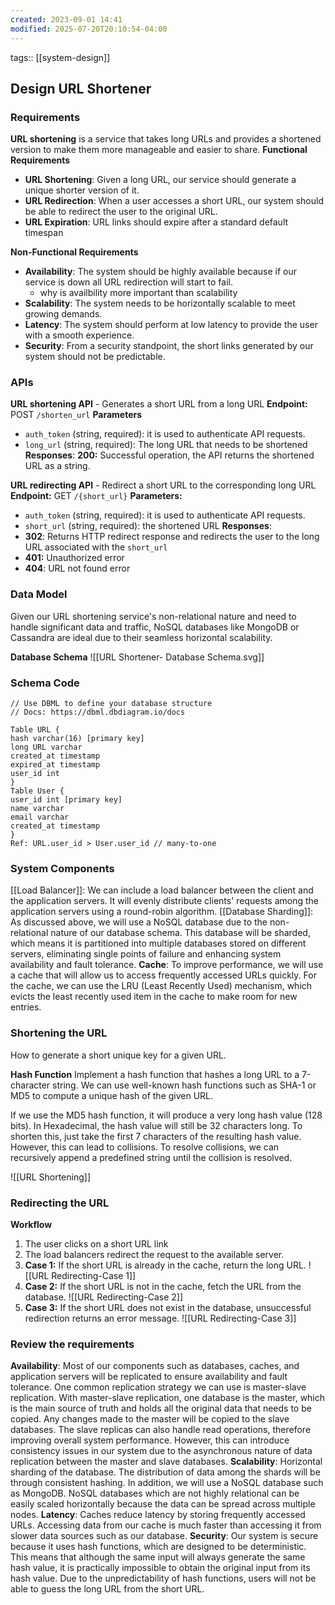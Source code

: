 ```yaml
---
created: 2023-09-01 14:41
modified: 2025-07-20T20:10:54-04:00
---
```

tags:: [[system-design]]

## Design URL Shortener

### Requirements
**URL shortening** is a service that takes long URLs and provides a shortened version to make them more manageable and easier to share.
**Functional Requirements**
- **URL Shortening**: Given a long URL, our service should generate a unique shorter version of it.
- **URL Redirection**: When a user accesses a short URL, our system should be able to redirect the user to the original URL.
- **URL Expiration**: URL links should expire after a standard default timespan

**Non-Functional Requirements**
- **Availability**: The system should be highly available because if our service is down all URL redirection will start to fail.
	- why is availbility more important than scalability
- **Scalability**: The system needs to be horizontally scalable to meet growing demands.
- **Latency**: The system should perform at low latency to provide the user with a smooth experience.
- **Security**: From a security standpoint, the short links generated by our system should not be predictable.

### APIs
**URL shortening API** - Generates a short URL from a long URL
**Endpoint:** POST `/shorten_url`
**Parameters**
- `auth_token` (string, required): it is used to authenticate API requests.
- `long_url` (string, required): The long URL that needs to be shortened
**Responses**:
	**200:** Successful operation, the API returns the shortened URL as a string.

**URL redirecting API** - Redirect a short URL to the corresponding long URL
**Endpoint:** GET `/{short_url}`
**Parameters:**
- `auth_token` (string, required): it is used to authenticate API requests.
- `short_url` (string, required): the shortened URL
**Responses**:
- **302**: Returns HTTP redirect response and redirects the user to the long URL associated with the `short_url`
- **401:** Unauthorized error
- **404**: URL not found error

### Data Model
Given our URL shortening service's non-relational nature and need to handle significant data and traffic, NoSQL databases like MongoDB or Cassandra are ideal due to their seamless horizontal scalability.

**Database Schema**
![[URL Shortener- Database Schema.svg]]
### Schema Code
```
// Use DBML to define your database structure
// Docs: https://dbml.dbdiagram.io/docs

Table URL {
hash varchar(16) [primary key]
long URL varchar
created_at timestamp
expired_at timestamp
user_id int
}
Table User {
user_id int [primary key]
name varchar
email varchar
created_at timestamp
}
Ref: URL.user_id > User.user_id // many-to-one
```
### System Components
[[Load Balancer]]: We can include a load balancer between the client and the application servers. It will evenly distribute clients' requests among the application servers using a round-robin algorithm.
[[Database Sharding]]: As discussed above, we will use a NoSQL database due to the non-relational nature of our database schema. This database will be sharded, which means it is partitioned into multiple databases stored on different servers, eliminating single points of failure and enhancing system availability and fault tolerance.
**Cache**: To improve performance, we will use a cache that will allow us to access frequently accessed URLs quickly. For the cache, we can use the LRU (Least Recently Used) mechanism, which evicts the least recently used item in the cache to make room for new entries.
### Shortening the URL
How to generate a short unique key for a given URL.

**Hash Function**
Implement a hash function that hashes a long URL to a 7-character string. We can use well-known hash functions such as SHA-1 or MD5 to compute a unique hash of the given URL.

If we use the MD5 hash function, it will produce a very long hash value (128 bits). In Hexadecimal, the hash value will still be 32 characters long.
To shorten this, just take the first 7 characters of the resulting hash value. However, this can lead to collisions. To resolve collisions, we can recursively append a predefined string until the collision is resolved.

![[URL Shortening]]
### Redirecting the URL
**Workflow**
1. The user clicks on a short URL link
2. The load balancers redirect the request to the available server.
3. **Case 1:** If the short URL is already in the cache, return the long URL.
	![[URL Redirecting-Case 1]]
4. **Case 2:** If the short URL is not in the cache, fetch the URL from the database.
	![[URL Redirecting-Case 2]]
5. **Case 3:** If the short URL does not exist in the database, unsuccessful redirection returns an error message.
	![[URL Redirecting-Case 3]]

### Review the requirements
**Availability**: Most of our components such as databases, caches, and application servers will be replicated to ensure availability and fault tolerance. One common replication strategy we can use is master-slave replication. With master-slave replication, one database is the master, which is the main source of truth and holds all the original data that needs to be copied. Any changes made to the master will be copied to the slave databases.  The slave replicas can also handle read operations, therefore improving overall system performance. However, this can introduce consistency issues in our system due to the asynchronous nature of data replication between the master and slave databases.
**Scalability**: Horizontal sharding of the database. The distribution of data among the shards will be through consistent hashing. In addition, we will use a NoSQL database such as MongoDB. NoSQL databases which are not highly relational can be easily scaled horizontally because the data can be spread across multiple nodes.
**Latency**: Caches reduce latency by storing frequently accessed URLs. Accessing data from our cache is much faster than accessing it from slower data sources such as our database.
**Security**: Our system is secure because it uses hash functions, which are designed to be deterministic. This means that although the same input will always generate the same hash value, it is practically impossible to obtain the original input from its hash value. Due to the unpredictability of hash functions, users will not be able to guess the long URL from the short URL.
